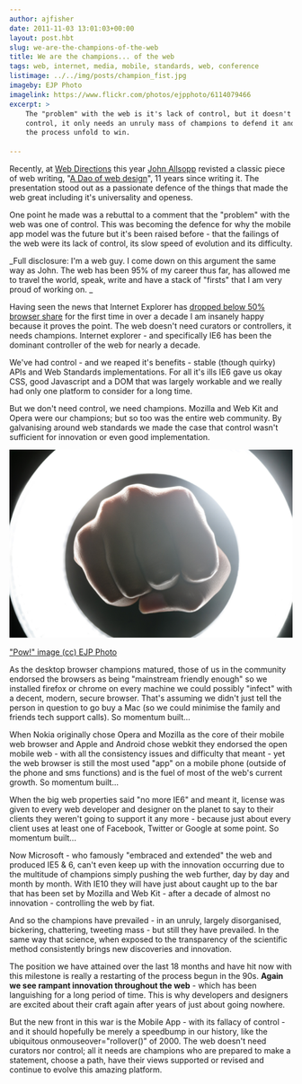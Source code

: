 ```yaml
---
author: ajfisher
date: 2011-11-03 13:01:03+00:00
layout: post.hbt
slug: we-are-the-champions-of-the-web
title: We are the champions... of the web
tags: web, internet, media, mobile, standards, web, conference
listimage: ../../img/posts/champion_fist.jpg
imageby: EJP Photo
imagelink: https://www.flickr.com/photos/ejpphoto/6114079466
excerpt: >
    The "problem" with the web is it's lack of control, but it doesn't need
    control, it only needs an unruly mass of champions to defend it and let
    the process unfold to win.

---
```


Recently, at [Web Directions](http://south11.webdirections.org) this year [John Allsopp](http://twitter.com/johnallsopp) revisted a classic piece of web writing, "[A Dao of web design](http://www.alistapart.com/articles/dao/)", 11 years since writing it. The presentation stood out as a passionate defence of the things that made the web great including it's universality and openess.

One point he made was a rebuttal to a comment that the "problem" with the web was one of control. This was becoming the defence for why the mobile app model was the future but it's been raised before - that the failings of the web were its lack of control, its slow speed of evolution and its difficulty.

_Full disclosure: I'm a web guy. I come down on this argument the same way as John. The web has been 95% of my career thus far, has allowed me to travel the world, speak, write and have a stack of "firsts" that I am very proud of working on. _

Having seen the news that Internet Explorer has [dropped below 50% browser share](http://arstechnica.com/microsoft/news/2011/11/the-end-of-an-era-internet-explorer-drops-below-50-percent-of-web-usage.ars) for the first time in over a decade I am insanely happy because it proves the point. The web doesn't need curators or controllers, it needs champions. Internet explorer - and specifically IE6 has been the dominant controller of the web for nearly a decade.

We've had control - and we reaped it's benefits - stable (though quirky) APIs and Web Standards implementations. For all it's ills IE6 gave us okay CSS, good Javascript and a DOM that was largely workable and we really had only one platform to consider for a long time.

But we don't need control, we need champions. Mozilla and Web Kit and Opera were our champions; but so too was the entire web community. By galvanising around web standards we made the case that control wasn't sufficient for innovation or even good implementation.

![An illuminated fist punching through a circular light](../../img/posts/champion_fist.jpg)

<p class="caption"><a href="http://www.flickr.com/photos/ejpphoto/6114079466/">"Pow!"
image (cc) EJP Photo</a></p>

As the desktop browser champions matured, those of us in the community endorsed the browsers as being "mainstream friendly enough" so we installed firefox or chrome on every machine we could possibly "infect" with a decent, modern, secure browser. That's assuming we didn't just tell the person in question to go buy a Mac (so we could minimise the family and friends tech support calls). So momentum built...

When Nokia originally chose Opera and Mozilla as the core of their mobile web browser and Apple and Android chose webkit they endorsed the open mobile web - with all the consistency issues and difficulty that meant - yet the web browser is still the most used "app" on a mobile phone (outside of the phone and sms functions) and is the fuel of most of the web's current growth. So momentum built...

When the big web properties said "no more IE6" and meant it, license was given to every web developer and designer on the planet to say to their clients they weren't going to support it any more - because just about every client uses at least one of Facebook, Twitter or Google at some point. So momentum built...

Now Microsoft - who famously "embraced and extended" the web and produced IE5 & 6, can't even keep up with the innovation occurring due to the multitude of champions simply pushing the web further, day by day and month by month. With IE10 they will have just about caught up to the bar that has been set by Mozilla and Web Kit - after a decade of almost no innovation - controlling the web by fiat.

And so the champions have prevailed - in an unruly, largely disorganised, bickering, chattering, tweeting mass - but still they have prevailed. In the same way that science, when exposed to the transparency of the scientific method consistently brings new discoveries and innovation.

The position we have attained over the last 18 months and have hit now with this milestone is really a restarting of the process begun in the 90s. <b>Again we see rampant innovation throughout the web</b> - which has been languishing for a long period of time. This is why developers and designers are excited about their craft again after years of just about going nowhere.

But the new front in this war is the Mobile App - with its fallacy of control - and it should hopefully be merely a speedbump in our history, like the ubiquitous onmouseover="rollover()" of 2000. The web doesn't need curators nor control; all it needs are champions who are prepared to make a statement, choose a path, have their views supported or revised and continue to evolve this amazing platform.
